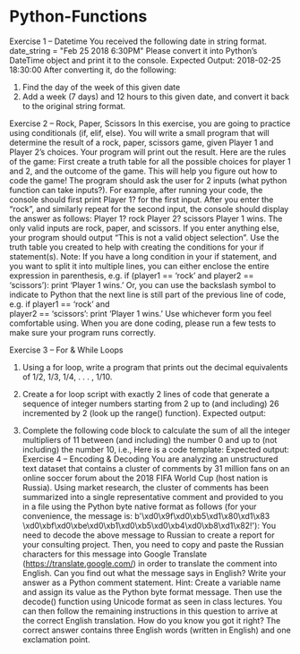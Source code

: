 # Python-Functions

Exercise 1 – Datetime
You received the following date in string format.
date_string = "Feb 25 2018 6:30PM"
Please convert it into Python’s DateTime object and print it to the console.
Expected Output:
2018-02-25 18:30:00
After converting it, do the following:
1. Find the day of the week of this given date
2. Add a week (7 days) and 12 hours to this given date, and convert it back to the original string
format.

Exercise 2 – Rock, Paper, Scissors
In this exercise, you are going to practice using conditionals (if, elif, else). You will write a small program that
will determine the result of a rock, paper, scissors game, given Player 1 and Player 2’s choices. Your program
will print out the result. Here are the rules of the game:
First create a truth table for all the possible choices for player 1 and 2, and the outcome of the game. This
will help you figure out how to code the game!
The program should ask the user for 2 inputs (what python function can take inputs?). For example, after
running your code, the console should first print
Player 1?
for the first input. After you enter the “rock”, and similarly repeat for the second input, the console should
display the answer as follows:
Player 1? rock
Player 2? scissors
Player 1 wins.
The only valid inputs are rock, paper, and scissors. If you enter anything else, your program should output
“This is not a valid object selection”. Use the truth table you created to help with creating the conditions for
your if statement(s).
Note: If you have a long condition in your if statement, and you want to split it into multiple lines, you can
either enclose the entire expression in parenthesis, e.g.
if (player1 == ‘rock’ and
player2 == ‘scissors’):
print ‘Player 1 wins.’
Or, you can use the backslash symbol to indicate to Python that the next line is still part of the previous line
of code, e.g.
if player1 == ‘rock’ and\
player2 == ‘scissors’:
print ‘Player 1 wins.’
Use whichever form you feel comfortable using. When you are done coding, please run a few tests to make
sure your program runs correctly.

Exercise 3 – For & While Loops
1. Using a for loop, write a program that prints out the decimal equivalents of 1/2, 1/3, 1/4, . . . ,
1/10.

2. Create a for loop script with exactly 2 lines of code that generate a sequence of integer numbers
starting from 2 up to (and including) 26 incremented by 2 (look up the range() function).
Expected output:

3. Complete the following code block to calculate the sum of all the integer multipliers of 11 between
(and including) the number 0 and up to (not including) the number 10, i.e.,
Here is a code template:
Expected output:
Exercise 4 – Encoding & Decoding
You are analyzing an unstructured text dataset that contains a cluster of comments by 31 million fans on an
online soccer forum about the 2018 FIFA World Cup (host nation is Russia). Using market research, the
cluster of comments has been summarized into a single representative comment and provided to you in a
file using the Python byte native format as follows (for your convenience, the message is:
b'\xd0\x9f\xd0\xb5\xd1\x80\xd1\x83 \xd0\xbf\xd0\xbe\xd0\xb1\xd0\xb5\xd0\xb4\xd0\xb8\xd1\x82!'):
You need to decode the above message to Russian to create a report for your consulting project. Then, you
need to copy and paste the Russian characters for this message into Google Translate
(https://translate.google.com/) in order to translate the comment into English. Can you find out what the
message says in English? Write your answer as a Python comment statement.
Hint: Create a variable name and assign its value as the Python byte format message. Then use the decode()
function using Unicode format as seen in class lectures. You can then follow the remaining instructions in
this question to arrive at the correct English translation. How do you know you got it right? The correct
answer contains three English words (written in English) and one exclamation point.
